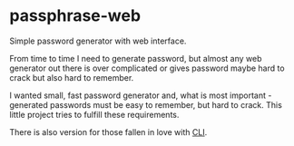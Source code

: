 # passphrase-web

Simple password generator with web interface.

From time to time I need to generate password, but almost any web generator out there is over complicated or gives password maybe hard to crack but also hard to remember.

I wanted small, fast password generator and, what is most important - generated passwords must be easy to remember, but hard to crack. This little project tries to fulfill these requirements.

There is also version for those fallen in love with [CLI](https://github.com/sgrzywna/passphrase).